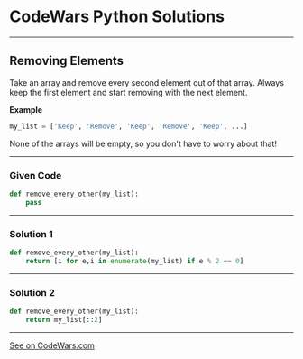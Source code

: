 # CodeWars Python Solutions

---

## Removing Elements


Take an array and remove every second element out of that array. Always keep the first element and start removing with the next element.

**Example**

```python
my_list = ['Keep', 'Remove', 'Keep', 'Remove', 'Keep', ...]
```

None of the arrays will be empty, so you don't have to worry about that!


---

### Given Code


```python
def remove_every_other(my_list):
    pass
```

---

### Solution 1


```python
def remove_every_other(my_list):
    return [i for e,i in enumerate(my_list) if e % 2 == 0]
```

---

### Solution 2


```python
def remove_every_other(my_list):
    return my_list[::2]
```


---


[See on CodeWars.com](https://www.codewars.com/kata/5769b3802ae6f8e4890009d2)
